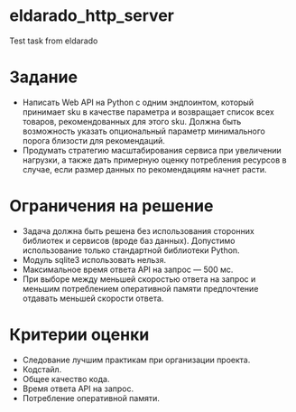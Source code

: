 # eldarado_http_server
Test task from eldarado

# Задание

- Написать Web API на Python с одним эндпоинтом, который принимает sku в качестве параметра и возвращает список всех товаров, рекомендованных для этого sku. Должна быть возможность указать опциональный параметр минимального порога близости для рекомендаций. 
- Продумать стратегию масштабирования сервиса при увеличении нагрузки, а также дать примерную оценку потребления ресурсов в случае, если размер данных по рекомендациям начнет расти.
 

# Ограничения на решение

- Задача должна быть решена без использования сторонних библиотек и сервисов (вроде баз данных). Допустимо использование только стандартной библиотеки Python.
- Модуль sqlite3 использовать нельзя.
- Максимальное время ответа API на запрос — 500 мс.
- При выборе между меньшей скоростью ответа на запрос и меньшим потреблением оперативной памяти предпочтение отдавать меньшей скорости ответа.
 

# Критерии оценки

- Следование лучшим практикам при организации проекта.
- Кодстайл.
- Общее качество кода.
- Время ответа API на запрос.
- Потребление оперативной памяти.
